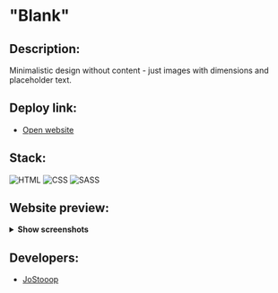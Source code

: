 # "Blank"

## Description:
Minimalistic design without content - just images with dimensions and placeholder text.

## Deploy link:
- [Open website](https://jostooop.github.io/website--blank/)

## Stack:
![HTML](https://img.shields.io/badge/HTML-E34F26?style=for-the-badge&logo=html5&logoColor=white)
![CSS](https://img.shields.io/badge/CSS-1572B6?style=for-the-badge&logo=css3&logoColor=white)
![SASS](https://img.shields.io/badge/Sass-CC6699?style=for-the-badge&logo=sass&logoColor=white)

## Website preview:
<details><summary><b>Show screenshots</b></summary>

</details>

## Developers:
- [JoStooop](https://github.com/JoStooop)


